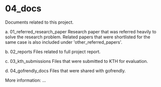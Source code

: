 # 04_docs

Documents related to this project.

a. 01_referred_research_paper
Research paper that was referred heavily to solve the research problem. Related papers that were shortlisted for the same case is also included under 'other_referred_papers'.

b. 02_reports
Files related to full project report.

c. 03_kth_submissions
Files that were submitted to KTH for evaluation.

d. 04_gofrendly_docs
Files that were shared with gofrendly.

More information:
...
